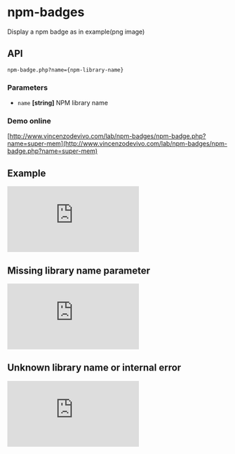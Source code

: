 # npm-badges
Display a npm badge as in example(png image)

## API

`npm-badge.php?name={npm-library-name}`
### Parameters
-   `name` **[string]** NPM library name

### Demo online

[http://www.vincenzodevivo.com/lab/npm-badges/npm-badge.php?name=super-mem](http://www.vincenzodevivo.com/lab/npm-badges/npm-badge.php?name=super-mem)

## Example

![super-mem](http://www.vincenzodevivo.com/lab/npm-badges/npm-badge.php?name=super-mem)

## Missing library name parameter

![no-name](http://www.vincenzodevivo.com/lab/npm-badges/npm-badge.php)

## Unknown library name or internal error 

![unknow name](http://www.vincenzodevivo.com/lab/npm-badges/npm-badge.php?name=super-mem1)
